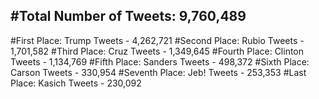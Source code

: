 #Total Number of Tweets: 9,760,489 
---
#First Place: Trump Tweets - 4,262,721
#Second Place: Rubio Tweets - 1,701,582
#Third Place: Cruz Tweets - 1,349,645
#Fourth Place: Clinton Tweets - 1,134,769
#Fifth Place: Sanders Tweets - 498,372
#Sixth Place: Carson Tweets - 330,954
#Seventh Place: Jeb! Tweets - 253,353
#Last Place: Kasich Tweets - 230,092
